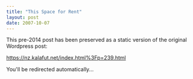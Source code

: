 ```yaml
---
title: "This Space for Rent"
layout: post
date: 2007-10-07
---
```


This pre-2014 post has been preserved as a static version of the original Wordpress post:

https://nz.kalafut.net/index.html%3Fp=239.html

You'll be redirected automatically...

<head>
  <meta http-equiv="refresh" content="5;url=https://nz.kalafut.net/index.html%3Fp=239.html">
</head>

